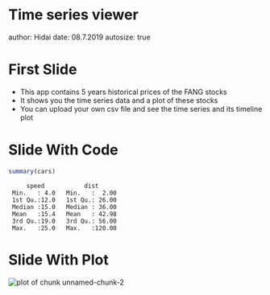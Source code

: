 Time series viewer
========================================================
author: Hidai
date: 08.7.2019
autosize: true

First Slide
========================================================



- This app contains 5 years historical prices of the FANG stocks
- It shows you the time series data and a plot of these stocks
- You can upload your own csv file and see the time series and its timeline plot

Slide With Code
========================================================


```r
summary(cars)
```

```
     speed           dist       
 Min.   : 4.0   Min.   :  2.00  
 1st Qu.:12.0   1st Qu.: 26.00  
 Median :15.0   Median : 36.00  
 Mean   :15.4   Mean   : 42.98  
 3rd Qu.:19.0   3rd Qu.: 56.00  
 Max.   :25.0   Max.   :120.00  
```

Slide With Plot
========================================================

![plot of chunk unnamed-chunk-2](tsviewer_pres-figure/unnamed-chunk-2-1.png)
